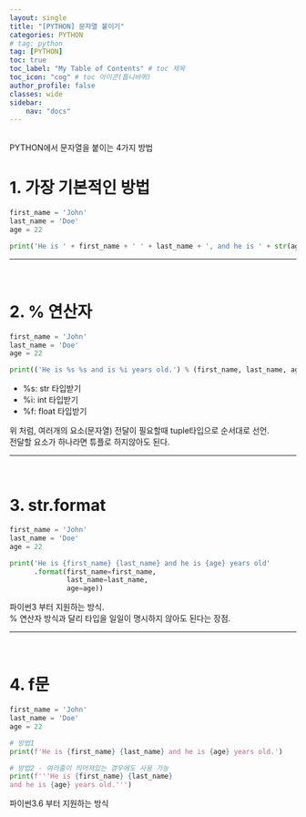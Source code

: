```yaml
---
layout: single
title: "[PYTHON] 문자열 붙이기"
categories: PYTHON
# tag: python
tag: [PYTHON]
toc: true
toc_label: "My Table of Contents" # toc 제목
toc_icon: "cog" # toc 아이콘(톱니바퀴)
author_profile: false
classes: wide
sidebar:
    nav: "docs"
---
```


<br>
PYTHON에서 문자열을 붙이는 4가지 방법  
<br>

# 1. 가장 기본적인 방법
```python
first_name = 'John'
last_name = 'Doe'
age = 22

print('He is ' + first_name + ' ' + last_name + ', and he is ' + str(age) + ' years old.')
```
---
<br>

# 2. % 연산자
```python
first_name = 'John'
last_name = 'Doe'
age = 22

print(('He is %s %s and is %i years old.') % (first_name, last_name, age))
```
- %s: str 타입받기
- %i: int 타입받기
- %f: float 타입받기

위 처럼, 여러개의 요소(문자열) 전달이 필요할때 tuple타입으로 순서대로 선언.  
전달할 요소가 하나라면 튜플로 하지않아도 된다.

---
<br>

# 3. str.format
```python
first_name = 'John'
last_name = 'Doe'
age = 22

print('He is {first_name} {last_name} and he is {age} years old'
      .format(first_name=first_name,
              last_name=last_name,
              age=age))
```
파이썬3 부터 지원하는 방식.  
% 연산자 방식과 달리 타입을 일일이 명시하지 않아도 된다는 장점.  

---
<br>

# 4. f문
```python
first_name = 'John'
last_name = 'Doe'
age = 22

# 방법1
print(f'He is {first_name} {last_name} and he is {age} years old.')

# 방법2 - 여러줄이 띄어져있는 경우에도 사용 가능
print(f'''He is {first_name} {last_name}
and he is {age} years old.''')
```
파이썬3.6 부터 지원하는 방식
